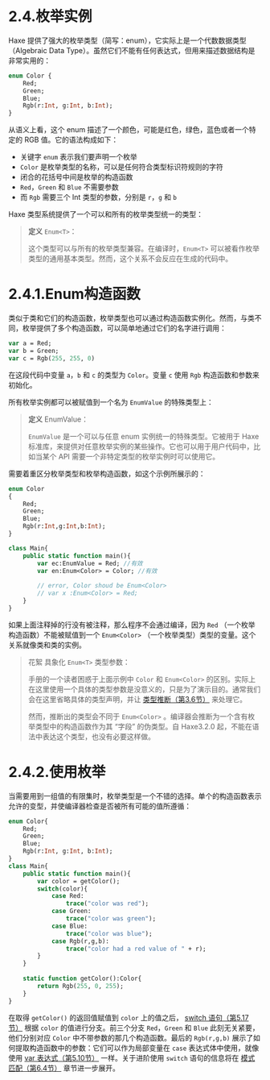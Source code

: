 # 2.4.枚举实例

Haxe 提供了强大的枚举类型（简写：enum），它实际上是一个代数数据类型（Algebraic Data Type）。虽然它们不能有任何表达式，但用来描述数据结构是非常实用的：

```haxe
enum Color {
    Red;    
    Green;
    Blue;
    Rgb(r:Int, g:Int, b:Int);
} 
```

从语义上看，这个 enum 描述了一个颜色，可能是红色，绿色，蓝色或者一个特定的 RGB 值。它的语法构成如下：

- 关键字 `enum` 表示我们要声明一个枚举
- `Color` 是枚举类型的名称，可以是任何符合类型标识符规则的字符
- 闭合的花括号中间是枚举的构造函数
- `Red`，`Green` 和 `Blue` 不需要参数
- 而 `Rgb` 需要三个 Int 类型的参数，分别是 `r`，`g` 和 `b`

Haxe 类型系统提供了一个可以和所有的枚举类型统一的类型：

> **定义** `Enum<T>`：
>
> 这个类型可以与所有的枚举类型兼容。在编译时，`Enum<T>` 可以被看作枚举类型的通用基本类型。然而，这个关系不会反应在生成的代码中。



# 2.4.1.Enum构造函数

类似于类和它们的构造函数，枚举类型也可以通过构造函数实例化。然而，与类不同，枚举提供了多个构造函数，可以简单地通过它们的名字进行调用：

```haxe
var a = Red;
var b = Green; 
var c = Rgb(255, 255, 0)
```

在这段代码中变量 `a`，`b` 和 `c` 的类型为 `Color`。变量 `c` 使用 `Rgb` 构造函数和参数来初始化。

所有枚举实例都可以被赋值到一个名为 `EnumValue` 的特殊类型上：

> **定义** EnumValue：
>
> `EnumValue` 是一个可以与任意 enum 实例统一的特殊类型。它被用于 Haxe 标准库，来提供对任意枚举实例的某些操作。它也可以用于用户代码中，比如当某个 API 需要一个非特定类型的枚举实例时可以使用它。

需要着重区分枚举类型和枚举构造函数，如这个示例所展示的：

```haxe
enum Color
{
    Red;
    Green;
    Blue;
    Rgb(r:Int,g:Int,b:Int);
}

class Main{
    public static function main(){
        var ec:EnumValue = Red; //有效
        var en:Enum<Color> = Color; //有效
            
        // error, Color shoud be Enum<Color>
        // var x :Enum<Color> = Red;
    }
}
```

如果上面注释掉的行没有被注释，那么程序不会通过编译，因为 `Red` （一个枚举构造函数）不能被赋值到一个 `Enum<Color>` （一个枚举类型）类型的变量。这个关系就像类和类的实例。

> 花絮 具象化 `Enum<T>` 类型参数：
>
> 手册的一个读者困惑于上面示例中 `Color` 和 `Enum<Color>` 的区别。实际上在这里使用一个具体的类型参数是没意义的，只是为了演示目的。通常我们会在这里省略具体的类型声明，并让 [类型推断（第3.6节）](/3.类型系统/3.6.类型推断) 来处理它。
>
> 然而，推断出的类型会不同于 `Enum<Color>` 。编译器会推断为一个含有枚举类型中的构造函数作为其 “字段” 的伪类型。自 Haxe3.2.0 起，不能在语法中表达这个类型，也没有必要这样做。



# 2.4.2.使用枚举

当需要用到一组值的有限集时，枚举类型是一个不错的选择。单个的构造函数表示允许的变型，并使编译器检查是否被所有可能的值所遵循：

```haxe
enum Color{
    Red;
    Green;
    Blue;
    Rgb(r:Int, g:Int, b:Int);
}
class Main{
    public static function main(){
        var color = getColor();
        switch(color){
            case Red:
                trace("color was red");
            case Green:
                trace("color was green");
            case Blue:
                trace("color was blue");
            case Rgb(r,g,b):
                trace("color had a red value of " + r);
        }
    }
    
    static function getColor():Color{
        return Rgb(255, 0, 255);
    }
}
```

在取得 `getColor()` 的返回值赋值到 `color` 上的值之后， [switch 语句（第5.17节）](/5.表达式/5.17.switch) 根据 `color` 的值进行分支。前三个分支 `Red`，`Green` 和 `Blue` 此刻无关紧要，他们分别对应 `Color` 中不带参数的那几个构造函数。最后的 `Rgb(r,g,b)` 展示了如何提取构造函数中的参数：它们可以作为局部变量在 `case` 表达式体中使用，就像使用 [var 表达式（第5.10节）](/5.表达式/5.10.var) 一样。关于进阶使用 `switch` 语句的信息将在 [模式匹配（第6.4节）](/6.语言特性/6.4.模式匹配) 章节进一步展开。